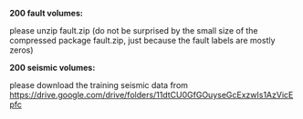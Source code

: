 **200 fault volumes:**

please unzip fault.zip
(do not be surprised by the small size of the compressed package fault.zip, just because the fault labels are mostly zeros)

**200 seismic volumes:**

please download the training seismic data from https://drive.google.com/drive/folders/11dtCU0GfGOuyseGcExzwIs1AzVicEpfc

